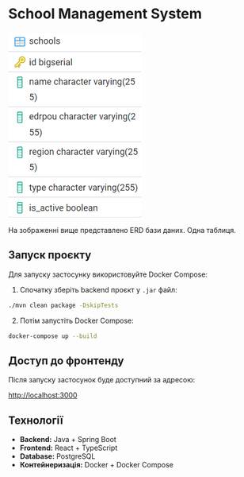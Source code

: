 # School Management System

![img.png](img.png)

На зображенні вище представлено ERD бази даних. Одна таблиця.

##  Запуск проєкту

Для запуску застосунку використовуйте Docker Compose:

1. Спочатку зберіть backend проєкт у `.jar` файл:

```bash
./mvn clean package -DskipTests
```

2. Потім запустіть Docker Compose:

```bash
docker-compose up --build
```

##  Доступ до фронтенду

Після запуску застосунок буде доступний за адресою:

[http://localhost:3000](http://localhost:3000)

##  Технології

* **Backend:** Java + Spring Boot
* **Frontend:** React + TypeScript
* **Database:** PostgreSQL
* **Контейнеризація:** Docker + Docker Compose
